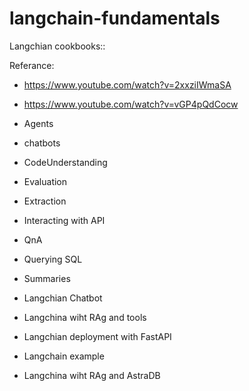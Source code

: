 # langchain-fundamentals


Langchian cookbooks::

Referance:
- https://www.youtube.com/watch?v=2xxziIWmaSA
- https://www.youtube.com/watch?v=vGP4pQdCocw


- Agents
- chatbots
- CodeUnderstanding
- Evaluation
- Extraction
- Interacting with API
- QnA
- Querying SQL
- Summaries
- Langchian Chatbot
- Langchina wiht RAg and tools
- Langchian deployment with FastAPI
- Langchain example
- Langchina wiht RAg and AstraDB
